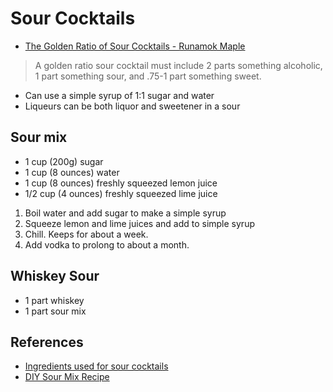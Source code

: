# Sour Cocktails

* [The Golden Ratio of Sour Cocktails - Runamok Maple](https://runamokmaple.com/blog/the-golden-ratio-of-sour-cocktails/)
> A golden ratio sour cocktail must include 2 parts something alcoholic, 1 part something sour, and .75-1 part something sweet. 
* Can use a simple syrup of 1:1 sugar and water
* Liqueurs can be both liquor and sweetener in a sour

## Sour mix
* 1 cup (200g) sugar
* 1 cup (8 ounces) water
* 1 cup (8 ounces) freshly squeezed lemon juice
* 1/2 cup (4 ounces) freshly squeezed lime juice

1. Boil water and add sugar to make a simple syrup
1. Squeeze lemon and lime juices and add to simple syrup
1. Chill. Keeps for about a week.
1. Add vodka to prolong to about a month.

## Whiskey Sour
* 1 part whiskey
* 1 part sour mix

## References
* [Ingredients used for sour cocktails](https://www.diffordsguide.com/g/1133/sour-cocktails/ingredients)
* [DIY Sour Mix Recipe](https://www.seriouseats.com/homemade-fresh-sour-mix-for-cocktails-easy-recipe)